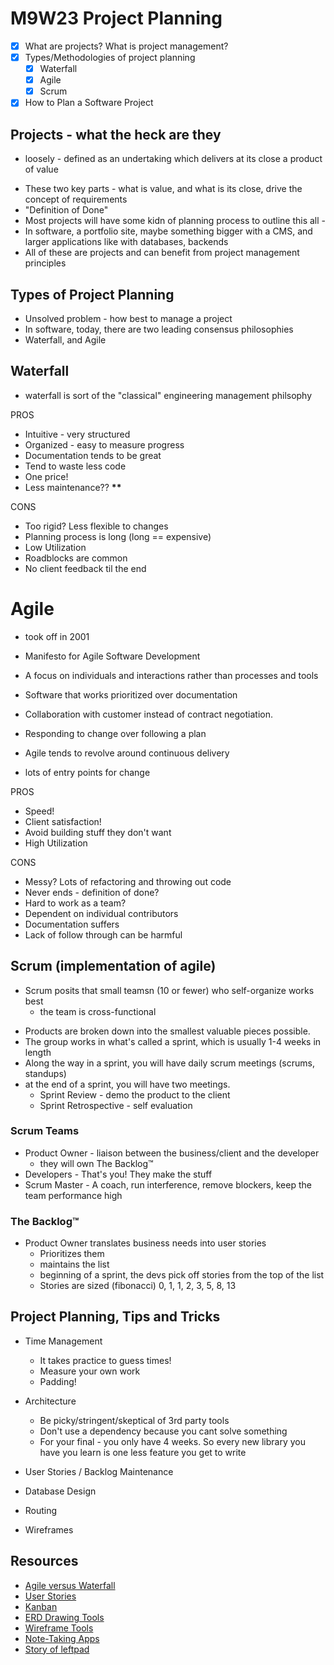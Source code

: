 # M9W23 Project Planning

- [x] What are projects? What is project management?
- [x] Types/Methodologies of project planning
  - [x] Waterfall
  - [x] Agile
  - [x] Scrum
- [x] How to Plan a Software Project

## Projects - what the heck are they

- loosely - defined as an undertaking which delivers at its close a product of value

* These two key parts - what is value, and what is its close, drive the concept of requirements
* "Definition of Done"
* Most projects will have some kidn of planning process to outline this all -
* In software, a portfolio site, maybe something bigger with a CMS, and larger applications like with databases, backends
* All of these are projects and can benefit from project management principles

## Types of Project Planning

- Unsolved problem - how best to manage a project
- In software, today, there are two leading consensus philosophies
- Waterfall, and Agile

## Waterfall

- waterfall is sort of the "classical" engineering management philsophy

PROS

- Intuitive - very structured
- Organized - easy to measure progress
- Documentation tends to be great
- Tend to waste less code
- One price!
- Less maintenance?? ****\*\*****

CONS

- Too rigid? Less flexible to changes
- Planning process is long (long == expensive)
- Low Utilization
- Roadblocks are common
- No client feedback til the end

# Agile

- took off in 2001
- Manifesto for Agile Software Development
- A focus on individuals and interactions rather than processes and tools
- Software that works prioritized over documentation
- Collaboration with customer instead of contract negotiation.
- Responding to change over following a plan

- Agile tends to revolve around continuous delivery
- lots of entry points for change

PROS

- Speed!
- Client satisfaction!
- Avoid building stuff they don't want
- High Utilization

CONS

- Messy? Lots of refactoring and throwing out code
- Never ends - definition of done?
- Hard to work as a team?
- Dependent on individual contributors
- Documentation suffers
- Lack of follow through can be harmful

## Scrum (implementation of agile)

- Scrum posits that small teamsn (10 or fewer) who self-organize works best
  - the team is cross-functional

* Products are broken down into the smallest valuable pieces possible.
* The group works in what's called a sprint, which is usually 1-4 weeks in length
* Along the way in a sprint, you will have daily scrum meetings (scrums, standups)
* at the end of a sprint, you will have two meetings.
  - Sprint Review - demo the product to the client
  - Sprint Retrospective - self evaluation

### Scrum Teams

- Product Owner - liaison between the business/client and the developer
  - they will own The Backlog™
- Developers - That's you! They make the stuff
- Scrum Master - A coach, run interference, remove blockers, keep the team performance high

### The Backlog™

- Product Owner translates business needs into user stories
  - Prioritizes them
  - maintains the list
  - beginning of a sprint, the devs pick off stories from the top of the list
  - Stories are sized (fibonacci)
    0, 1, 1, 2, 3, 5, 8, 13

## Project Planning, Tips and Tricks

- Time Management

  - It takes practice to guess times!
  - Measure your own work
  - Padding!

- Architecture

  - Be picky/stringent/skeptical of 3rd party tools
  - Don't use a dependency because you cant solve something
  - For your final - you only have 4 weeks. So every new library you have you learn is one less feature you get to write

- User Stories / Backlog Maintenance
- Database Design
- Routing
- Wireframes

## Resources
* [Agile versus Waterfall](https://www.atlassian.com/agile/project-management/project-management-intro)
* [User Stories](https://www.atlassian.com/agile/project-management/user-stories)
* [Kanban](https://www.atlassian.com/agile/kanban/boards)
* [ERD Drawing Tools](https://sharingknowledge.world.edu/5-best-entity-relationship-diagram-erd-tools/)
* [Wireframe Tools](https://webflow.com/blog/wireframe-tools)
* [Note-Taking Apps](https://www.techradar.com/best/best-note-taking-app)
* [Story of leftpad](https://qz.com/646467/how-one-programmer-broke-the-internet-by-deleting-a-tiny-piece-of-code)